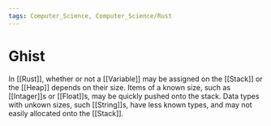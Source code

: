 ```yaml
---
tags: Computer_Science, Computer_Science/Rust
---
```


# Ghist

In [[Rust]], whether or not a [[Variable]] may be assigned on the [[Stack]] or the [[Heap]] depends on their size. Items of a known size, such as [[Intager]]s or [[Float]]s, may be quickly pushed onto the stack. Data types with unkown sizes, such [[String]]s, have less known types, and may not easily allocated onto the [[Stack]].